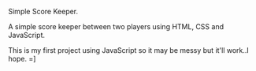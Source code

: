 Simple Score Keeper.

A simple score keeper between two players using HTML, CSS and JavaScript.

This is my first project using JavaScript so it may be messy but it'll work..I hope. =]